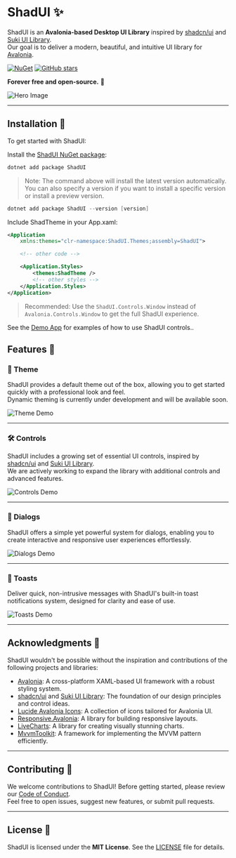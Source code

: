 # ShadUI ✨

ShadUI is an **Avalonia-based Desktop UI Library** inspired by [shadcn/ui](https://ui.shadcn.com/)
and [Suki UI Library](https://kikipoulet.github.io/SukiUI/).  
Our goal is to deliver a modern, beautiful, and intuitive UI library for [Avalonia](https://avaloniaui.net/).

[![NuGet](https://img.shields.io/nuget/v/ShadUI.svg)](https://www.nuget.org/packages/ShadUI)
[![GitHub stars](https://img.shields.io/github/stars/accntech/shad-ui)](https://github.com/accntech/shad-ui/stargazers)

**Forever free and open-source.** 🚀

![Hero Image](https://raw.githubusercontent.com/accntech/shad-ui/main/docs/hero.png)

---

## Installation 🚀

To get started with ShadUI:

Install the [ShadUI NuGet package](https://www.nuget.org/packages/ShadUI/):

```powershell
dotnet add package ShadUI
```

> Note: The command above will install the latest version automatically. You can also specify a version if you want to install a specific version or install a preview version.

```powershell
dotnet add package ShadUI --version [version]
```

Include ShadTheme in your App.xaml:

```xml
<Application
    xmlns:themes="clr-namespace:ShadUI.Themes;assembly=ShadUI">

    <!-- other code -->

    <Application.Styles>
        <themes:ShadTheme />
        <!-- other styles -->
    </Application.Styles>
</Application>
```

> Recommended: Use the `ShadUI.Controls.Window` instead of `Avalonia.Controls.Window` to get the full ShadUI experience.

See the [Demo App]() for examples of how to use ShadUI controls..

## Features 🌟

### 🎨 Theme

ShadUI provides a default theme out of the box, allowing you to get started quickly with a professional look and feel.  
Dynamic theming is currently under development and will be available soon.

![Theme Demo](https://raw.githubusercontent.com/accntech/shad-ui/main/docs/demo-01.gif)

---

### 🛠️ Controls

ShadUI includes a growing set of essential UI controls, inspired by [shadcn/ui](https://ui.shadcn.com/)
and [Suki UI Library](https://kikipoulet.github.io/SukiUI/).  
We are actively working to expand the library with additional controls and advanced features.

![Controls Demo](https://raw.githubusercontent.com/accntech/shad-ui/main/docs/demo-02.gif)

---

### 💬 Dialogs

ShadUI offers a simple yet powerful system for dialogs, enabling you to create interactive and responsive user
experiences effortlessly.

![Dialogs Demo](https://raw.githubusercontent.com/accntech/shad-ui/main/docs/demo-03.gif)

---

### 🔔 Toasts

Deliver quick, non-intrusive messages with ShadUI's built-in toast notifications system, designed for clarity and ease
of use.

![Toasts Demo](https://raw.githubusercontent.com/accntech/shad-ui/main/docs/demo-04.gif)

---

## Acknowledgments 💖

ShadUI wouldn't be possible without the inspiration and contributions of the following projects and libraries:

- [Avalonia](https://avaloniaui.net/): A cross-platform XAML-based UI framework with a robust styling system.
- [shadcn/ui](https://ui.shadcn.com/) and [Suki UI Library](https://kikipoulet.github.io/SukiUI/): The foundation of our
  design principles and control ideas.
- [Lucide Avalonia Icons](https://github.com/MarwanFr/LucideAvaloniaUI/): A collection of icons tailored for Avalonia
  UI.
- [Responsive.Avalonia](https://github.com/russkyc/responsive-avalonia): A library for building responsive layouts.
- [LiveCharts](https://livecharts.dev/): A library for creating visually stunning charts.
- [MvvmToolkit](https://github.com/CommunityToolkit): A framework for implementing the MVVM pattern efficiently.

---

## Contributing 🤝

We welcome contributions to ShadUI! Before getting started, please review our [Code of Conduct](https://github.com/accntech/shad-ui/blob/main/CODE_OF_CONDUCT.md).  
Feel free to open issues, suggest new features, or submit pull requests.

---

## License 📜

ShadUI is licensed under the **MIT License**. See the [LICENSE](https://github.com/accntech/shad-ui/blob/main/LICENSE) file for details.
